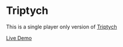 # Triptych

This is a single player only version of [Triptych](http://www.leftoversoup.com/archive.php?num=98)

[Live Demo](https://ryan1729.github.io/triptych/)
